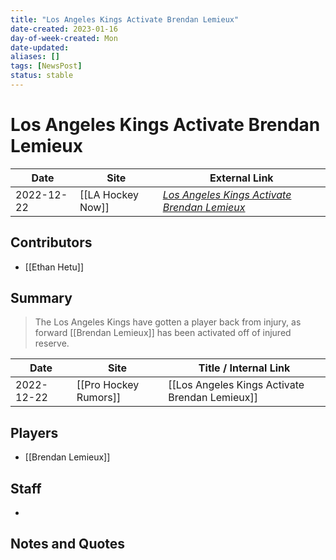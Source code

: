 ```yaml
---
title: "Los Angeles Kings Activate Brendan Lemieux"
date-created: 2023-01-16
day-of-week-created: Mon
date-updated: 
aliases: []
tags: [NewsPost]
status: stable
---
```


# Los Angeles Kings Activate Brendan Lemieux

| Date       | Site              | External Link                                                                                                                           |
| ---------- | ----------------- | --------------------------------------------------------------------------------------------------------------------------------------- |
| 2022-12-22 | [[LA Hockey Now]] | [*Los Angeles Kings Activate Brendan Lemieux*](https://www.prohockeyrumors.com/2022/12/los-angeles-kings-activate-brendan-lemieux.html) |

## Contributors
- [[Ethan Hetu]]

## Summary
> The Los Angeles Kings have gotten a player back from injury, as forward [[Brendan Lemieux]] has been activated off of injured reserve.

| Date       | Site                  | Title / Internal Link                          |
| ---------- | --------------------- | ---------------------------------------------- |
| 2022-12-22 | [[Pro Hockey Rumors]] | [[Los Angeles Kings Activate Brendan Lemieux]] |

## Players
- [[Brendan Lemieux]]

## Staff
- 

## Notes and Quotes

